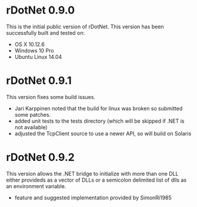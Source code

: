 # rDotNet 0.9.0
This is the initial public version of rDotNet.  This version has been successfully built and tested on:

- OS X 10.12.6
- Windows 10 Pro
- Ubuntu Linux 14.04

# rDotNet 0.9.1
This version fixes some build issues.

- Jari Karppinen noted that the build for linux was broken so submitted some patches.
- added unit tests to the tests directory (which will be skipped if .NET is not available)
- adjusted the TcpClient source to use a newer API, so will build on Solaris

# rDotNet 0.9.2
This version allows the .NET bridge to initialize with more than one
DLL either provideds as a vector of DLLs or a semicolon delimited list
of dlls as an environment variable.

- feature and suggested implementation provided by SimonRi1985




